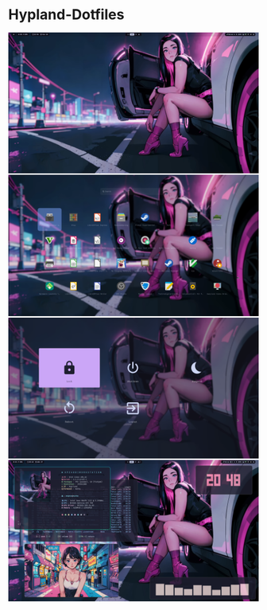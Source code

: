 # Hypland-Dotfiles
![screenshot](https://github.com/Algorithm79/Hyprland-Dotfiles/blob/main/screenshot.png)
![screenshot](https://github.com/Algorithm79/Hyprland-Dotfiles/blob/main/screenshot1.png)
![screenshot](https://github.com/Algorithm79/Hyprland-Dotfiles/blob/main/screenshot2.png)
![screenshot](https://github.com/Algorithm79/Hyprland-Dotfiles/blob/main/screenshot3.png)

